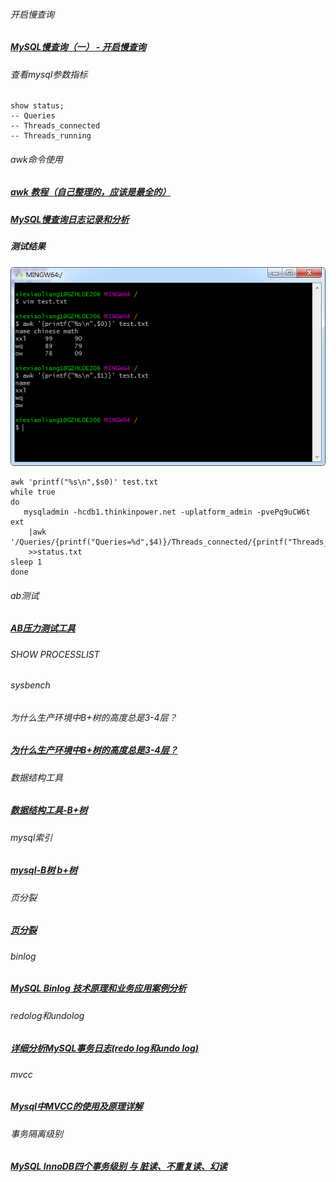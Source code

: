 ###### 开启慢查询
##### [MySQL慢查询（一） - 开启慢查询][1]
[1]: https://www.cnblogs.com/luyucheng/p/6265594.html


###### 查看mysql参数指标
```mysql
show status;
-- Queries
-- Threads_connected
-- Threads_running
```
###### awk命令使用
##### [awk 教程（自己整理的，应该是最全的）][2]
##### [MySQL慢查询日志记录和分析][3]
[2]: https://blog.csdn.net/u010632125/article/details/79661809
[3]: https://blog.csdn.net/zxd1435513775/article/details/86023501
##### 测试结果
![avatar](/images/awk.png)
```jshelllanguage
awk 'printf("%s\n",$s0)' test.txt
while true
do
   mysqladmin -hcdb1.thinkinpower.net -uplatform_admin -pvePq9uCW6t ext
    |awk '/Queries/{printf("Queries=%d",$4)}/Threads_connected/{printf("Threads_connected=%d",$4)}/Threads_running/{printf("Threads_running=%d",$4)}'
    >>status.txt
sleep 1
done
```

###### ab测试
##### [AB压力测试工具][4]
[4]: https://www.jianshu.com/p/041525e6755e

###### SHOW PROCESSLIST


###### sysbench

###### 为什么生产环境中B+树的高度总是3-4层？
##### [为什么生产环境中B+树的高度总是3-4层？][5]
[5]: https://zhuanlan.zhihu.com/p/86137284


###### 数据结构工具
##### [数据结构工具-B+树][6]
[6]: https://www.cs.usfca.edu/~galles/visualization/BPlusTree.html


###### mysql索引 
##### [mysql-B树 b+树][7]
[7]: https://mp.weixin.qq.com/s?__biz=MzI3ODcxMzQzMw==&mid=2247493930&idx=2&sn=e3fe720755de690d7780ca3c82fc36fc&chksm=eb506c1cdc27e50af1df2f509c53af5b2e087aab6a44ccdd852c1314e8647bf5e4d6704e2915&mpshare=1&scene=1&srcid=0610247g5gIc0PKrWxwazJG9&sharer_sharetime=1591764583366&sharer_shareid=813ad3fee351a1f62b3a7bf768f8af4b&key=fa3afdcd13dbdc4e9adfb474ad61def80e938b3c5199f79dba2cb1283ed10f4661edab0ec8cace2af5674b35542b1cad1b64723c0ac4fc5502553923ba4b280102090e748fe5706d3e00d6d8f19184b1&ascene=1&uin=MTE4NTU0NzM0MQ%3D%3D&devicetype=Windows+7+x64&version=62090070&lang=zh_CN&exportkey=AarNBNuF4KLWymCQV%2BhXHnE%3D&pass_ticket=9BNSptbQo2%2BDxvkHUaDIF7wwKhBxYYp3UAOjzpiCJ1%2B1kmmWB7MWwZ4JBv5LeR0a

###### 页分裂
##### [页分裂][8]
[8]:https://zhuanlan.zhihu.com/p/98818611


###### binlog
##### [MySQL Binlog 技术原理和业务应用案例分析 ][9]
[9]:https://mp.weixin.qq.com/s/Wb5gpeXAJKs45zIKJKLzKw


###### redolog和undolog
##### [详细分析MySQL事务日志(redo log和undo log)][10]
[10]:https://www.cnblogs.com/f-ck-need-u/archive/2018/05/08/9010872.html

###### mvcc
##### [Mysql中MVCC的使用及原理详解][11]
[11]:https://blog.csdn.net/w2064004678/article/details/83012387

###### 事务隔离级别
##### [MySQL InnoDB四个事务级别 与 脏读、不重复读、幻读][12]
[12]: https://www.cnblogs.com/gongchixin/articles/7945767.html






